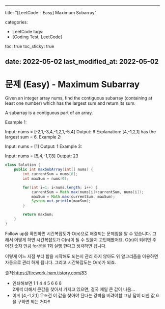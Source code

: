 
---
title:  "[LeetCode - Easy] Maximum Subarray"

categories:
  - LeetCode
tags:
  - [Coding Test, LeetCode]

toc: true
toc_sticky: true
 
date: 2022-05-02
last_modified_at: 2022-05-02
---

# 문제 (Easy) - Maximum Subarray


Given an integer array nums, find the contiguous subarray (containing at least one number) which has the largest sum and return its sum.

A subarray is a contiguous part of an array.



Example 1:

Input: nums = [-2,1,-3,4,-1,2,1,-5,4]
Output: 6
Explanation: [4,-1,2,1] has the largest sum = 6.
Example 2:

Input: nums = [1]
Output: 1
Example 3:

Input: nums = [5,4,-1,7,8]
Output: 23

```java
class Solution {
    public int maxSubArray(int[] nums) {
        int currentSum = nums[0];
        int maxSum = nums[0];

        for(int i=1; i<nums.length; i++) {
            currentSum = Math.max(nums[i]+currentSum, nums[i]);
            maxSum = Math.max(currentSum, maxSum);
            System.out.println(maxSum);
        }

        return maxSum;
    }
}
```


Follow up을 확인하면 시간복잡도가 O(n)으로 해결되는 문제임을 알 수 있습니다.
그래서 어떻게 하면 시간복잡도가 O(n)이 될 수 있을지 고민해봤어요.
O(n)이 되려면 주어진 숫자 만큼 for문을 1회 실행 한다고 생각하면 됩니다.

이렇게 어느 지점 부터 합을 시작해도 되는지 관리 하지 않아도 위 알고리즘을 이용하면 자동으로 관리 하게 됩니다.
그리고 시간복잡도는 O(n)가 되죠.

출처:https://firework-ham.tistory.com/83

- 인쇄해보면 
  1
  1
  4
  4
  5
  6
  6
  6   
  2개씩 더해서 큰값을 찾아서 가지고 있으면, 결국 제일 큰 값이 나옴...
- 이게 [4,-1,2,1] 무조건 이 값을 찾아야 된다는 강박을 버려야함
    그냥  답이 더한 값 6을 구하면 되는 거다!!